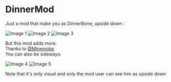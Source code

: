 # DinnerMod
Just a mod that make you as DinnerBone, upside down :

![Image 1](https://i.imgur.com/Zsks0EF.png)
![Image 2](https://i.imgur.com/2ul0VrS.png)
![Image 3](https://i.imgur.com/vJx7oUC.png)

But this mod adds more. <br>
Thanks to [@Minemobs](https://github.com/Minemobs) <br>
You can also be sideways:

![Image 4](https://i.imgur.com/PFjF1Le.jpeg)
![Image 5](https://i.imgur.com/IMEbW4e.jpeg)

Note that it's only visual and only the mod user can see him as upside down